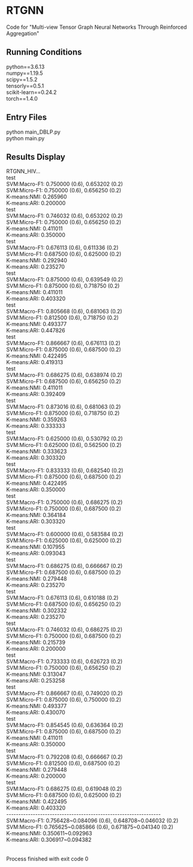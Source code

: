# RTGNN
Code for "Multi-view Tensor Graph Neural Networks Through Reinforced Aggregation" 

## Running Conditions
python==3.6.13 <br />
numpy==1.19.5  <br />
scipy==1.5.2  <br />
tensorly==0.5.1  <br />
scikit-learn==0.24.2  <br />
torch==1.4.0

## Entry Files
python main_DBLP.py <br />
python main.py


## Results Display
RTGNN_HIV... <br />
test <br />
SVM:Macro-F1: 0.750000 (0.6), 0.653202 (0.2) <br />
SVM:Micro-F1: 0.750000 (0.6), 0.656250 (0.2) <br />
K-means:NMI: 0.265960 <br />
K-means:ARI: 0.200000 <br />
test <br />
SVM:Macro-F1: 0.746032 (0.6), 0.653202 (0.2) <br />
SVM:Micro-F1: 0.750000 (0.6), 0.656250 (0.2) <br />
K-means:NMI: 0.411011 <br />
K-means:ARI: 0.350000 <br />
test <br />
SVM:Macro-F1: 0.676113 (0.6), 0.611336 (0.2) <br />
SVM:Micro-F1: 0.687500 (0.6), 0.625000 (0.2) <br />
K-means:NMI: 0.292940 <br />
K-means:ARI: 0.235270 <br />
test <br />
SVM:Macro-F1: 0.875000 (0.6), 0.639549 (0.2) <br />
SVM:Micro-F1: 0.875000 (0.6), 0.718750 (0.2) <br />
K-means:NMI: 0.411011 <br />
K-means:ARI: 0.403320 <br />
test <br />
SVM:Macro-F1: 0.805668 (0.6), 0.681063 (0.2) <br />
SVM:Micro-F1: 0.812500 (0.6), 0.718750 (0.2) <br />
K-means:NMI: 0.493377 <br />
K-means:ARI: 0.447826 <br />
test <br />
SVM:Macro-F1: 0.866667 (0.6), 0.676113 (0.2) <br />
SVM:Micro-F1: 0.875000 (0.6), 0.687500 (0.2) <br />
K-means:NMI: 0.422495 <br />
K-means:ARI: 0.419313 <br />
test <br />
SVM:Macro-F1: 0.686275 (0.6), 0.638974 (0.2) <br />
SVM:Micro-F1: 0.687500 (0.6), 0.656250 (0.2) <br />
K-means:NMI: 0.411011 <br />
K-means:ARI: 0.392409 <br />
test <br />
SVM:Macro-F1: 0.873016 (0.6), 0.681063 (0.2) <br />
SVM:Micro-F1: 0.875000 (0.6), 0.718750 (0.2) <br />
K-means:NMI: 0.359263 <br />
K-means:ARI: 0.333333 <br />
test <br />
SVM:Macro-F1: 0.625000 (0.6), 0.530792 (0.2) <br />
SVM:Micro-F1: 0.625000 (0.6), 0.562500 (0.2) <br />
K-means:NMI: 0.333623 <br />
K-means:ARI: 0.303320 <br />
test <br />
SVM:Macro-F1: 0.833333 (0.6), 0.682540 (0.2) <br />
SVM:Micro-F1: 0.875000 (0.6), 0.687500 (0.2) <br />
K-means:NMI: 0.422495 <br />
K-means:ARI: 0.350000 <br />
test <br />
SVM:Macro-F1: 0.750000 (0.6), 0.686275 (0.2) <br />
SVM:Micro-F1: 0.750000 (0.6), 0.687500 (0.2) <br />
K-means:NMI: 0.364184 <br />
K-means:ARI: 0.303320 <br />
test <br />
SVM:Macro-F1: 0.600000 (0.6), 0.583584 (0.2) <br />
SVM:Micro-F1: 0.625000 (0.6), 0.625000 (0.2) <br />
K-means:NMI: 0.107955 <br />
K-means:ARI: 0.093043 <br />
test <br />
SVM:Macro-F1: 0.686275 (0.6), 0.666667 (0.2) <br />
SVM:Micro-F1: 0.687500 (0.6), 0.687500 (0.2) <br />
K-means:NMI: 0.279448 <br />
K-means:ARI: 0.235270 <br />
test <br />
SVM:Macro-F1: 0.676113 (0.6), 0.610188 (0.2) <br />
SVM:Micro-F1: 0.687500 (0.6), 0.656250 (0.2) <br />
K-means:NMI: 0.302332 <br />
K-means:ARI: 0.235270 <br />
test <br />
SVM:Macro-F1: 0.746032 (0.6), 0.686275 (0.2) <br />
SVM:Micro-F1: 0.750000 (0.6), 0.687500 (0.2) <br />
K-means:NMI: 0.215739 <br />
K-means:ARI: 0.200000 <br />
test <br />
SVM:Macro-F1: 0.733333 (0.6), 0.626723 (0.2) <br />
SVM:Micro-F1: 0.750000 (0.6), 0.656250 (0.2) <br />
K-means:NMI: 0.313047 <br />
K-means:ARI: 0.253258 <br />
test <br />
SVM:Macro-F1: 0.866667 (0.6), 0.749020 (0.2) <br />
SVM:Micro-F1: 0.875000 (0.6), 0.750000 (0.2) <br />
K-means:NMI: 0.493377 <br />
K-means:ARI: 0.430070 <br />
test <br />
SVM:Macro-F1: 0.854545 (0.6), 0.636364 (0.2) <br />
SVM:Micro-F1: 0.875000 (0.6), 0.687500 (0.2) <br />
K-means:NMI: 0.411011 <br />
K-means:ARI: 0.350000 <br />
test <br />
SVM:Macro-F1: 0.792208 (0.6), 0.666667 (0.2) <br />
SVM:Micro-F1: 0.812500 (0.6), 0.687500 (0.2) <br />
K-means:NMI: 0.279448 <br />
K-means:ARI: 0.200000 <br />
test <br />
SVM:Macro-F1: 0.686275 (0.6), 0.619048 (0.2) <br />
SVM:Micro-F1: 0.687500 (0.6), 0.625000 (0.2) <br />
K-means:NMI: 0.422495 <br />
K-means:ARI: 0.403320 <br />
\---------------------------------------------------------------- <br />
SVM:Macro-F1: 0.756428~0.084096 (0.6), 0.648708~0.046032 (0.2) <br />
SVM:Micro-F1: 0.765625~0.085866 (0.6), 0.671875~0.041340 (0.2) <br />
K-means:NMI: 0.350611~0.092963 <br />
K-means:ARI: 0.306917~0.094382 <br />
<br />
<br />
Process finished with exit code 0